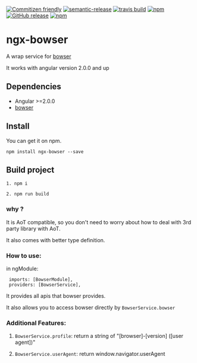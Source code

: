 [![Commitizen friendly](https://img.shields.io/badge/commitizen-friendly-brightgreen.svg?style=flat-square)](http://commitizen.github.io/cz-cli/)
[![semantic-release](https://img.shields.io/badge/%20%20%F0%9F%93%A6%F0%9F%9A%80-semantic--release-e10079.svg?style=flat-square)](https://github.com/semantic-release/semantic-release)
[![travis build](https://img.shields.io/travis/maxisam/ngx-bowser.svg?style=flat-square)](https://travis-ci.org/maxisam/ngx-bowser)
[![npm](https://img.shields.io/npm/dt/ngx-bowser.svg?style=flat-square)](https://www.npmjs.com/package/ngx-bowser)
[![GitHub release](https://img.shields.io/github/release/maxisam/ngx-bowser.svg?style=flat-square)](https://github.com/maxisam/ngx-bowser/releases)
[![npm](https://img.shields.io/npm/l/ngx-bowser.svg?style=flat-square)]()

# ngx-bowser
A wrap service for [bowser](https://github.com/ded/bowser)

It works with angular version 2.0.0 and up

## Dependencies

+ Angular >=2.0.0
+ [bowser](https://github.com/ded/bowser)

## Install

You can get it on npm.

```
npm install ngx-bowser --save
```

## Build project

```
1. npm i

2. npm run build
```

### why ?

It is AoT compatible, so you don't need to worry about how to deal with 3rd party library with AoT.

It also comes with better type definition.

### How to use:

in ngModule:
```
 imports: [BowserModule],
 providers: [BowserService],
```

It provides all apis that bowser provides.

It also allows you to access bowser directly by `BowserService.bowser`

### Additional Features: 

1. `BowserService.profile`: return a string of "[browser]-[version] ([user agent])"

2. `BowserService.userAgent`: return window.navigator.userAgent